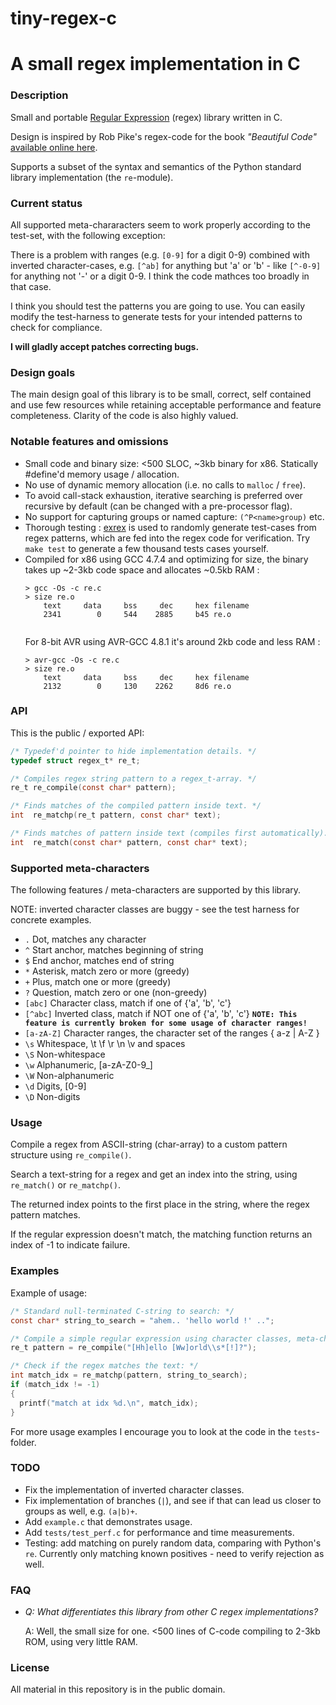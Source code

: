 # tiny-regex-c
# A small regex implementation in C
### Description
Small and portable [Regular Expression](https://en.wikipedia.org/wiki/Regular_expression) (regex) library written in C. 

Design is inspired by Rob Pike's regex-code for the book *"Beautiful Code"* [available online here](http://www.cs.princeton.edu/courses/archive/spr09/cos333/beautiful.html).

Supports a subset of the syntax and semantics of the Python standard library implementation (the `re`-module).

### Current status
All supported meta-chararacters seem to work properly according to the test-set, with the following exception:

There is a problem with ranges (e.g. `[0-9]` for a digit 0-9) combined with inverted character-cases, e.g. `[^ab]` for anything but 'a' or 'b' - like `[^-0-9]` for anything not '-' or a digit 0-9. I think the code mathces too broadly in that case. 

I think you should test the patterns you are going to use. You can easily modify the test-harness to generate tests for your intended patterns to check for compliance.

**I will gladly accept patches correcting bugs.**

### Design goals
The main design goal of this library is to be small, correct, self contained and use few resources while retaining acceptable performance and feature completeness. Clarity of the code is also highly valued.

### Notable features and omissions
- Small code and binary size: <500 SLOC, ~3kb binary for x86. Statically #define'd memory usage / allocation.
- No use of dynamic memory allocation (i.e. no calls to `malloc` / `free`).
- To avoid call-stack exhaustion, iterative searching is preferred over recursive by default (can be changed with a pre-processor flag).
- No support for capturing groups or named capture: `(^P<name>group)` etc.
- Thorough testing : [exrex](https://github.com/asciimoo/exrex) is used to randomly generate test-cases from regex patterns, which are fed into the regex code for verification. Try `make test` to generate a few thousand tests cases yourself.
- Compiled for x86 using GCC 4.7.4 and optimizing for size, the binary takes up ~2-3kb code space and allocates ~0.5kb RAM :
  ```
  > gcc -Os -c re.c
  > size re.o
      text	   data	    bss	    dec	    hex	filename
      2341	      0	    544	   2885	    b45	re.o
      
  ```
  For 8-bit AVR using AVR-GCC 4.8.1 it's around 2kb code and less RAM :
  ```
  > avr-gcc -Os -c re.c
  > size re.o
      text	   data	    bss	    dec	    hex	filename
      2132	      0	    130	   2262	    8d6	re.o
  ```

### API
This is the public / exported API:
```C
/* Typedef'd pointer to hide implementation details. */
typedef struct regex_t* re_t;

/* Compiles regex string pattern to a regex_t-array. */
re_t re_compile(const char* pattern);

/* Finds matches of the compiled pattern inside text. */
int  re_matchp(re_t pattern, const char* text);

/* Finds matches of pattern inside text (compiles first automatically). */
int  re_match(const char* pattern, const char* text);
```

### Supported meta-characters
The following features / meta-characters are supported by this library.

NOTE: inverted character classes are buggy - see the test harness for concrete examples.


  -  `.`         Dot, matches any character
  -  `^`         Start anchor, matches beginning of string
  -  `$`         End anchor, matches end of string
  -  `*`         Asterisk, match zero or more (greedy)
  -  `+`         Plus, match one or more (greedy)
  -  `?`         Question, match zero or one (non-greedy)
  -  `[abc]`     Character class, match if one of {'a', 'b', 'c'}
  -  `[^abc]`   Inverted class, match if NOT one of {'a', 'b', 'c'}
  **`NOTE: This feature is currently broken for some usage of character ranges!`**
  -  `[a-zA-Z]` Character ranges, the character set of the ranges { a-z | A-Z }
  -  `\s`       Whitespace, \t \f \r \n \v and spaces
  -  `\S`       Non-whitespace
  -  `\w`       Alphanumeric, [a-zA-Z0-9_]
  -  `\W`       Non-alphanumeric
  -  `\d`       Digits, [0-9]
  -  `\D`       Non-digits

### Usage
Compile a regex from ASCII-string (char-array) to a custom pattern structure using `re_compile()`.

Search a text-string for a regex and get an index into the string, using `re_match()` or `re_matchp()`.

The returned index points to the first place in the string, where the regex pattern matches.

If the regular expression doesn't match, the matching function returns an index of -1 to indicate failure.

### Examples
Example of usage:
```C
/* Standard null-terminated C-string to search: */
const char* string_to_search = "ahem.. 'hello world !' ..";

/* Compile a simple regular expression using character classes, meta-char and greedy + non-greedy quantifiers: */
re_t pattern = re_compile("[Hh]ello [Ww]orld\\s*[!]?");

/* Check if the regex matches the text: */
int match_idx = re_matchp(pattern, string_to_search);
if (match_idx != -1)
{
  printf("match at idx %d.\n", match_idx);
}
```

For more usage examples I encourage you to look at the code in the `tests`-folder.

### TODO
- Fix the implementation of inverted character classes.
- Fix implementation of branches (`|`), and see if that can lead us closer to groups as well, e.g. `(a|b)+`.
- Add `example.c` that demonstrates usage.
- Add `tests/test_perf.c` for performance and time measurements.
- Testing: add matching on purely random data, comparing with Python's `re`. Currently only matching known positives - need to verify rejection as well.

### FAQ
- *Q: What differentiates this library from other C regex implementations?*

  A: Well, the small size for one. <500 lines of C-code compiling to 2-3kb ROM, using very little RAM.

### License
All material in this repository is in the public domain.



 
